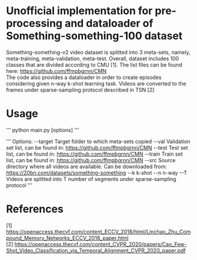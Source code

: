 # Unofficial implementation for pre-processing and dataloader of Something-something-100 dataset
Something-something-v2 video dataset is splitted into 3 meta-sets, namely, meta-training, meta-validation, meta-test. Overall, dataset includes 100 classes that are divided according to CMU [1]. The list files can be found here: https://github.com/ffmpbgrnn/CMN  
The code also provides a dataloader in order to create episodes considering given n-way k-shot learning task. Videos are converted to the frames under sparse-sampling protocol described in TSN [2]

# Usage
'''
python main.py [options]
'''

'''
Options:
  --target          Target folder to which meta-sets copied
  --val             Validation set list, can be found in: https://github.com/ffmpbgrnn/CMN
  --test            Test set list, can be found in: https://github.com/ffmpbgrnn/CMN
  --train           Train set list, can be found in: https://github.com/ffmpbgrnn/CMN 
  --src             Source directory where all videos are available. Can be downloaded from: https://20bn.com/datasets/something-something
  --k               k-shot 
  --n               n-way
  --T               Videos are splitted into T number of segments under sparse-sampling protocol
'''

# References
[1] https://openaccess.thecvf.com/content_ECCV_2018/html/Linchao_Zhu_Compound_Memory_Networks_ECCV_2018_paper.html  
[2] https://openaccess.thecvf.com/content_CVPR_2020/papers/Cao_Few-Shot_Video_Classification_via_Temporal_Alignment_CVPR_2020_paper.pdf

